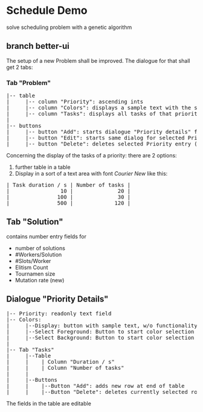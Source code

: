 # Schedule Demo

solve scheduling problem with a genetic algorithm

## branch better-ui

The setup of a new Problem shall be improved. The dialogue for that shall get 2
tabs:

### Tab "Problem"

<pre>
|-- table
|     |-- column "Priority": ascending ints
|     |-- column "Colors": displays a sample text with the specified foreground/background
|     |-- column "Tasks": displays all tasks of that priority
|
|-- buttons
|     |-- button "Add": starts dialogue "Priority details" for a new Priority entry
|     |-- button "Edit": starts same dialog for selected Priority entry
|     |-- button "Delete": deletes selected Priority entry (after further confirmation)
</pre>

Concerning the display of the tasks of a priority: there are 2 options:

1. further table in a table
2. Display in a sort of a text area with font _Courier New_ like this:

<pre>
| Task duration / s | Number of tasks |
|                10 |              20 |
|               100 |              30 |
|               500 |             120 |
</pre>

## Tab "Solution"

contains number entry fields for

* number of solutions
* #Workers/Solution
* #Slots/Worker
* Elitism Count
* Tournamen size
* Mutation rate (new)

## Dialogue "Priority Details"

<pre>
|-- Priority: readonly text field
|-- Colors:
|     |--Display: button with sample text, w/o functionality
|     |--Select Foreground: Button to start color selection dialogue
|     |--Select Background: Button to start color selection dialogue
|
|-- Tab "Tasks"
|     |--Table
|     |    | Column "Duration / s"
|     |    | Column "Number of tasks"
|     |
|     |--Buttons
|     |    |--Button "Add": adds new row at end of table
|     |    |--Button "Delete": deletes currently selected row (after confirmation)
</pre>

The fields in the table are editable
